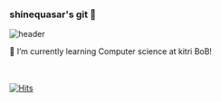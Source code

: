 ### shinequasar's git 👋

<!--
**shinequasar/shinequasar** is a ✨ _special_ ✨ repository because its `README.md` (this file) appears on your GitHub profile.

Here are some ideas to get you started:

- 🔭 I’m currently working on ...
- 🌱 I’m currently learning ...
- 👯 I’m looking to collaborate on ...
- 🤔 I’m looking for help with ...
- 💬 Ask me about ...
- 📫 How to reach me: ...
- 😄 Pronouns: ...
- ⚡ Fun fact: ...
-->

![header](https://capsule-render.vercel.app/api?type=Waving&color=ffd030&height=200&section=header&text=SOYEON's%20git&fontSize=50&animation=fadeIn&fontAlign=25&fontAlignY=35&fontColor=ffffff)

🌱 I’m currently learning Computer science at kitri BoB!
</br></br></br>

[![Hits](https://hits.seeyoufarm.com/api/count/incr/badge.svg?url=https%3A%2F%2Fgithub.com%2Fgjbae1212%2Fhit-counter&count_bg=%23F3BF1E&title_bg=%23555555&icon=&icon_color=%23E7E7E7&title=hits&edge_flat=false)](https://hits.seeyoufarm.com)


